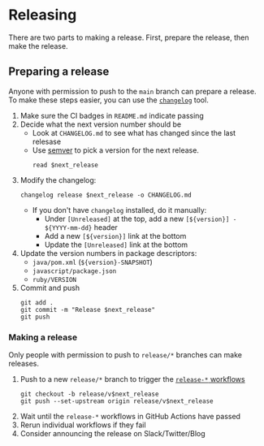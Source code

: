 # Releasing

There are two parts to making a release. First, prepare the release, then make the release.

## Preparing a release

Anyone with permission to push to the `main` branch can prepare a release.
To make these steps easier, you can use the [`changelog`](https://github.com/cucumber/changelog) tool.

1. Make sure the CI badges in `README.md` indicate passing
1. Decide what the next version number should be
   * Look at `CHANGELOG.md` to see what has changed since the last relesase
   * Use [semver](https://semver.org/) to pick a version for the next release.
     ```
     read $next_release
     ```
1. Modify the changelog:
   ```
   changelog release $next_release -o CHANGELOG.md
   ```
   * If you don't have `changelog` installed, do it manually:
     * Under `[Unreleased]` at the top, add a new `[${version}] - ${YYYY-mm-dd}` header
     * Add a new `[${version}]` link at the bottom
     * Update the `[Unreleased]` link at the bottom
1. Update the version numbers in package descriptors:
   * `java/pom.xml` (`${version}-SNAPSHOT`)
   * `javascript/package.json`
   * `ruby/VERSION`
1. Commit and push
   ```
   git add .
   git commit -m "Release $next_release"
   git push
   ```

### Making a release

Only people with permission to push to `release/*` branches can make releases.

1. Push to a new `release/*` branch to trigger the [`release-*` workflows](https://github.com/cucumber/cucumber-expressions/actions)
   ```
   git checkout -b release/v$next_release
   git push --set-upstream origin release/v$next_release
   ```
1. Wait until the `release-*` workflows in GitHub Actions have passed
1. Rerun individual workflows if they fail
1. Consider announcing the release on Slack/Twitter/Blog
